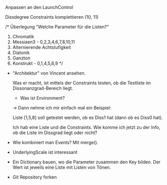 Anpassen an den LaunchControl

Dissdegree Constraints komplettieren (10, 11)



/*
Überlegung "Welche Parameter für die Listen?"
1. Chromatik
2. Messiaen3 - 0,2,3,4,6,7,8,10,11
3. Alternierende Achtstufigkeit
4. Diatonik
5. Ganzton
6. Konstrukt - 0,1,4,5,8,9
*/



- "Architektur" von Vincent ansehen.

  Was er macht, ist mittels der Constraints testen, ob die Testliste im Dissonanzgrad-Bereich liegt. 

  - Was ist Environment?

  -> Dann nehme ich mir einfach mal ein Beispiel: 

  Liste [1,5,8] soll getestet werden, ob es Diss1 hat (dann ob es Diss0 hat).

  Ich hab eine Liste und die Constraints. Wie komme ich jetzt zu der Info, ob die Liste im Dissgrad liegt oder nicht?

  

- Wie kombiniert man Events? Mit merge().

- UnderlyingScale ist interessant

- Ein Dictionary bauen, wo die Parameter zusammen den Key bilden. Der Wert ist jeweils eine Liste mit Listen von Tönen. 

- Git Repository forken